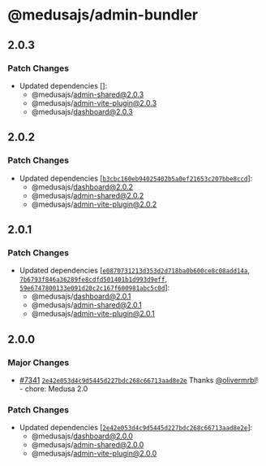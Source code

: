 # @medusajs/admin-bundler

## 2.0.3

### Patch Changes

- Updated dependencies []:
  - @medusajs/admin-shared@2.0.3
  - @medusajs/admin-vite-plugin@2.0.3
  - @medusajs/dashboard@2.0.3

## 2.0.2

### Patch Changes

- Updated dependencies [[`b3cbc160eb94025402b5a0ef21653c207bbe8ccd`](https://github.com/medusajs/medusa/commit/b3cbc160eb94025402b5a0ef21653c207bbe8ccd)]:
  - @medusajs/dashboard@2.0.2
  - @medusajs/admin-shared@2.0.2
  - @medusajs/admin-vite-plugin@2.0.2

## 2.0.1

### Patch Changes

- Updated dependencies [[`e0870731213d353d2d718ba0b600ce8c08add14a`](https://github.com/medusajs/medusa/commit/e0870731213d353d2d718ba0b600ce8c08add14a), [`7b6793f846a36289fe8cdfd501401b1d993d9eff`](https://github.com/medusajs/medusa/commit/7b6793f846a36289fe8cdfd501401b1d993d9eff), [`59e6747800133e091d20c2c167f600981abc5c0d`](https://github.com/medusajs/medusa/commit/59e6747800133e091d20c2c167f600981abc5c0d)]:
  - @medusajs/dashboard@2.0.1
  - @medusajs/admin-shared@2.0.1
  - @medusajs/admin-vite-plugin@2.0.1

## 2.0.0

### Major Changes

- [#7341](https://github.com/medusajs/medusa/pull/7341) [`2e42e053d4c9d5445d227bdc268c66713aad8e2e`](https://github.com/medusajs/medusa/commit/2e42e053d4c9d5445d227bdc268c66713aad8e2e) Thanks [@olivermrbl](https://github.com/olivermrbl)! - chore: Medusa 2.0

### Patch Changes

- Updated dependencies [[`2e42e053d4c9d5445d227bdc268c66713aad8e2e`](https://github.com/medusajs/medusa/commit/2e42e053d4c9d5445d227bdc268c66713aad8e2e)]:
  - @medusajs/dashboard@2.0.0
  - @medusajs/admin-shared@2.0.0
  - @medusajs/admin-vite-plugin@2.0.0

